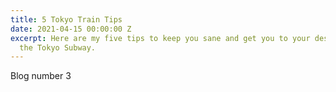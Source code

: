 ```yaml
---
title: 5 Tokyo Train Tips
date: 2021-04-15 00:00:00 Z
excerpt: Here are my five tips to keep you sane and get you to your destination on
  the Tokyo Subway.
---
```


Blog number 3